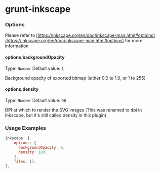 # grunt-inkscape

### Options

Please refer to [https://inkscape.org/en/doc/inkscape-man.html#options](https://inkscape.org/en/doc/inkscape-man.html#options) for more information.

#### options.backgroundOpacity
Type: `Number`
Default value: `1`

Background opacity of exported bitmap (either 0.0 to 1.0, or 1 to 255)

#### options.density
Type: `Number`
Default value: `90`

DPI at which to render the SVG images
 (This was renamed to dpi in Inkscape, but it's still called density in this plugin)

### Usage Examples

```js
inkscape: {
    options: {
      backgroundOpacity: 0,
      density: 180,
    },
    files: [],
},
```
